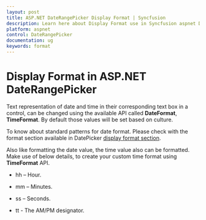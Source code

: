 ```yaml
---
layout: post
title: ASP.NET DateRangePicker Display Format | Syncfusion
description: Learn here about Display Format use in Syncfusion aspnet DateRangePicker control, its elements, and more.
platform: aspnet
control: DateRangePicker
documentation: ug
keywords: format
---
```


# Display Format in ASP.NET DateRangePicker

Text representation of date and time in their corresponding text box in a control, can be changed using the available API called **DateFormat**, **TimeFormat**.  By default those values will be set based on culture. 

To know about standard patterns for date format. Please check with the format section available in DatePicker [display format section](https://help.syncfusion.com/js/datepicker/display-format).

Also like formatting the date value, the time value also can be formatted. Make use of below details, to create your custom time format using **TimeFormat** API.

* hh – Hour.

* mm – Minutes.

* ss – Seconds.

* tt - The AM/PM designator.

